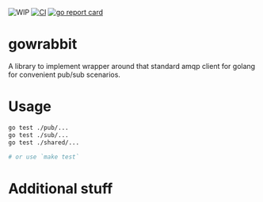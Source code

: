 ![WIP](https://img.shields.io/badge/work%20in%20progress-red)
[![CI](https://github.com/OkieOth/gowrabbit/actions/workflows/ci.yml/badge.svg?branch=main&event=push)](https://github.com/OkieOth/gowrabbit/actions/workflows/ci.yml)
[![go report card](https://goreportcard.com/badge/github.com/OkieOth/gowrabbit)](https://goreportcard.com/report/github.com/OkieOth/gowrabbit)

# gowrabbit

A library to implement wrapper around that standard amqp client for golang for
convenient pub/sub scenarios.


# Usage

```bash
go test ./pub/...
go test ./sub/...
go test ./shared/...

# or use `make test`
```

# Additional stuff



